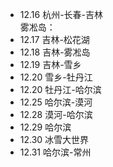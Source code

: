 * 12.16 杭州-长春-吉林<br>
    雾凇岛：
* 12.17 吉林-松花湖<br>
* 12.18 吉林-雾凇岛
* 12.19 吉林-雪乡
* 12.20 雪乡-牡丹江
* 12.20 牡丹江-哈尔滨
* 12.25 哈尔滨-漠河
* 12.28 漠河-哈尔滨
* 12.29 哈尔滨
* 12.30 冰雪大世界
* 12.31 哈尔滨-常州
